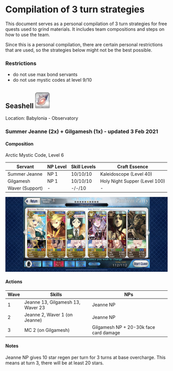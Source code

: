 # Compilation of 3 turn strategies

This document serves as a personal compilation of 3 turn strategies for free quests used to grind materials. It includes team compositions and steps on how to use the team. 

Since this is a personal compilation, there are certain personal restrictions that are used, so the strategies below might not be the best possible.

### Restrictions

- do not use max bond servants
- do not use mystic codes at level 9/10

## Seashell <img src="./icons/Seashell.png" style="height:50px"/>

Location: Babylonia - Observatory

### Summer Jeanne (2x) + Gilgamesh (1x) - updated 3 Feb 2021

#### Composition

Arctic Mystic Code, Level 6

| Servant         | NP Level | Skill Levels | Craft Essence                 |
| --------------- | -------- | ------------ | ----------------------------- |
| Summer Jeanne   | NP 1     | 10/10/10     | Kaleidoscope (Level 40)       |
| Gilgamesh       | NP 1     | 10/10/10     | Holy Night Supper (Level 100) |
| Waver (Support) | -        | -/-/10       | -                             |

<img src="./comps/observatory.jpeg"/>

#### Actions

| Wave | Skills                            | NPs                                    |
| ---- | --------------------------------- | -------------------------------------- |
| 1    | Jeanne 13, Gilgamesh 13, Waver 23 | Jeanne NP                              |
| 2    | Jeanne 2, Waver 1 (on Jeanne)     | Jeanne NP                              |
| 3    | MC 2 (on Gilgamesh)               | Gilgamesh NP + 20-30k face card damage |

#### Notes

Jeanne NP gives 10 star regen per turn for 3 turns at base overcharge. This means at turn 3, there will be at least 20 stars.